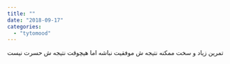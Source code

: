 ```yaml
---
title: ""
date: "2018-09-17"
categories: 
  - "tytomood"
---
```


تمرین زیاد و سخت ممکنه نتیجه ش موفقیت نباشه اما هیچوقت نتیجه ش حسرت نیست
